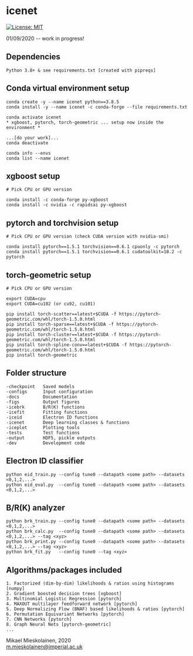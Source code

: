 # icenet
[![License: MIT](https://img.shields.io/badge/License-MIT-yellow.svg)](https://opensource.org/licenses/MIT)

01/09/2020 -- work in progress!

## Dependencies
```
Python 3.8+ & see requirements.txt [created with pipreqs]
```

## Conda virtual environment setup
```
conda create -y --name icenet python==3.8.5
conda install -y --name icenet -c conda-forge --file requirements.txt

conda activate icenet
* xgboost, pytorch, torch-geometric ... setup now inside the environment *

...[do your work]...
conda deactivate

conda info --envs
conda list --name icenet
```

## xgboost setup
```
# Pick CPU or GPU version

conda install -c conda-forge py-xgboost
conda install -c nvidia -c rapidsai py-xgboost
```

## pytorch and torchvision setup
```
# Pick CPU or GPU version (check CUDA version with nvidia-smi)

conda install pytorch==1.5.1 torchvision==0.6.1 cpuonly -c pytorch
conda install pytorch==1.5.1 torchvision==0.6.1 cudatoolkit=10.2 -c pytorch
```

## torch-geometric setup
```
# Pick CPU or GPU version

export CUDA=cpu
export CUDA=cu102 (or cu92, cu101)

pip install torch-scatter==latest+$CUDA -f https://pytorch-geometric.com/whl/torch-1.5.0.html
pip install torch-sparse==latest+$CUDA -f https://pytorch-geometric.com/whl/torch-1.5.0.html
pip install torch-cluster==latest+$CUDA -f https://pytorch-geometric.com/whl/torch-1.5.0.html
pip install torch-spline-conv==latest+$CUDA -f https://pytorch-geometric.com/whl/torch-1.5.0.html
pip install torch-geometric
```

## Folder structure

```
-checkpoint   Saved models
-configs      Input configuration
-docs         Documentation
-figs         Output figures
-icebrk       B/R(K) functions
-icefit       Fitting functions
-iceid        Electron ID functions
-icenet       Deep learning classes & functions
-iceplot      Plotting tools
-tests        Test functions
-output       HDF5, pickle outputs
-dev          Development code
```

## Electron ID classifier
```
python eid_train.py --config tune0 --datapath <some path> --datasets <0,1,2,...>
python eid_eval.py  --config tune0 --datapath <some path> --datasets <0,1,2,...>
```

## B/R(K) analyzer
```
python brk_train.py --config tune0 --datapath <some path> --datasets <0,1,2,...>
python brk_calc.py  --config tune0 --datapath <some path> --datasets <0,1,2,...> --tag <xyz>
python brk_print.py --config tune0 --datapath <some path> --datasets <0,1,2,...> --tag <xyz>
python brk_fit.py   --config tune0 --tag <xyz>
```

## Algorithms/packages included
```
1. Factorized (dim-by-dim) likelihoods & ratios using histograms [numpy]
2. Gradient boosted decision trees [xgboost]
3. Multinomial Logistic Regression [pytorch]
4. MAXOUT multilayer feedforward network [pytorch]
5. Deep Normalizing Flow (BNAF) based likelihoods & ratios [pytorch]
6. Permutation Equivariant Networks [pytorch]
7. CNN Networks [pytorch]
8. Graph Neural Nets [pytorch-geometric]
...
```


Mikael Mieskolainen, 2020\
m.mieskolainen@imperial.ac.uk
